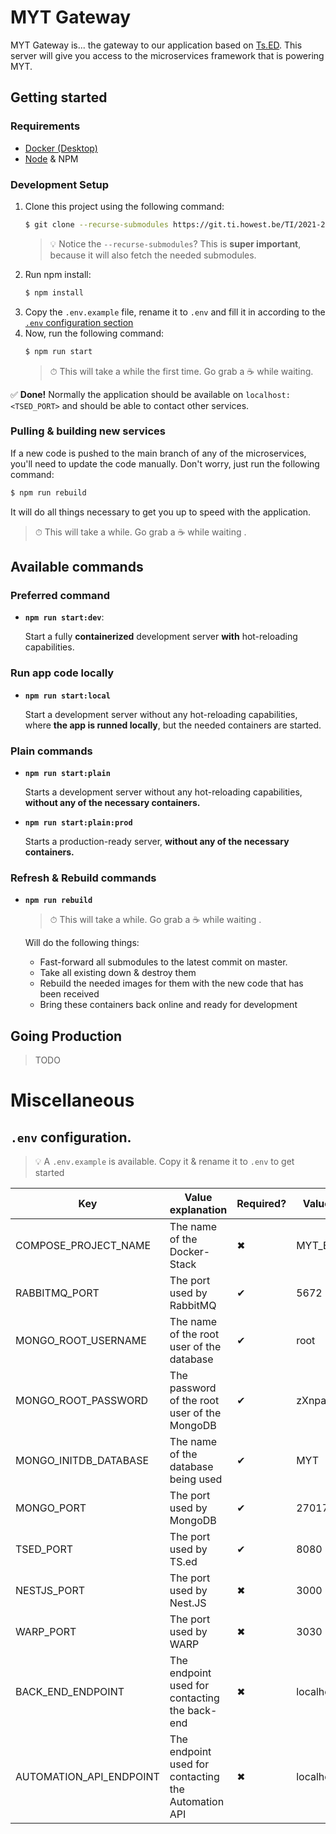 # MYT Gateway

MYT Gateway is... the gateway to our application based on [Ts.ED](https://tsed.io). This server will give you access to the microservices framework that is powering MYT.

## Getting started
### Requirements
- [Docker (Desktop)](https://www.docker.com/get-started)
- [Node](https://nodejs.org/en/) & NPM

### Development Setup
1. Clone this project using the following command:
   ```bash
   $ git clone --recurse-submodules https://git.ti.howest.be/TI/2021-2022/s5/trending-topics/projects/hybrid-work1/gateway.git
   ```
   > :bulb: Notice the `--recurse-submodules`? This is **super important**, because it will also fetch the needed submodules.
2. Run npm install:
   ```bash
   $ npm install
   ```
3. Copy the `.env.example` file, rename it to `.env` and fill it in according to the [`.env` configuration section](#env-configuration-file)
3. Now, run the following command:
   ```bash
   $ npm run start
   ```
   > ⏱ This will take a while the first time. Go grab a ☕ while waiting.

✅ **Done!** Normally the application should be available on `localhost:<TSED_PORT>` and should be able to contact other services.

### Pulling & building new services
If a new code is pushed to the main branch of any of the microservices, you'll need to update the code manually. Don't worry, just run the following command:

```bash
$ npm run rebuild
```

It will do all things necessary to get you up to speed with the application.
  > ⏱ This will take a while. Go grab a ☕ while waiting .
## Available commands
### Preferred command
- **`npm run start:dev`**:

  Start a fully **containerized** development server **with** hot-reloading capabilities.

### Run app code locally
- **`npm run start:local`**
  
  Start a development server without any hot-reloading capabilities, where **the app is runned locally**, but the needed containers are started.

### Plain commands
- **`npm run start:plain`**
  
  Starts a development server without any hot-reloading capabilities, **without any of the necessary containers.** 

- **`npm run start:plain:prod`**
  
  Starts a production-ready server, **without any of the necessary containers.** 

### Refresh & Rebuild commands
- **`npm run rebuild`**
  > ⏱ This will take a while. Go grab a ☕ while waiting .

  Will do the following things:
  - Fast-forward all submodules to the latest commit on master.
  - Take all existing down & destroy them
  - Rebuild the needed images for them with the new code that has been received
  - Bring these containers back online and ready for development

## Going Production
> TODO
# Miscellaneous
## `.env` configuration.
> :bulb: A `.env.example` is available. Copy it & rename it to `.env` to get started

|Key|Value explanation|Required?|Value example|
|---|---|---|---|
|COMPOSE_PROJECT_NAME|The name of the Docker-Stack|✖|MYT_Backend|
|RABBITMQ_PORT|The port used by RabbitMQ|✔|5672|
|MONGO_ROOT_USERNAME|The name of the root user of the database|✔|root|
|MONGO_ROOT_PASSWORD|The password of the root user of the MongoDB|✔|zXnpa&VDpoj6RU|
|MONGO_INITDB_DATABASE|The name of the database being used|✔|MYT|
|MONGO_PORT|The port used by MongoDB|✔|27017|
|TSED_PORT|The port used by TS.ed|✔|8080|
|NESTJS_PORT|The port used by Nest.JS|✖|3000|
|WARP_PORT|The port used by WARP|✖|3030|
|BACK_END_ENDPOINT|The endpoint used for contacting the back-end|✖|localhost|
|AUTOMATION_API_ENDPOINT|The endpoint used for contacting the Automation API|✖|localhost|

